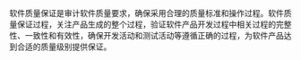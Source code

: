 软件质量保证是审计软件质量要求，确保采用合理的质量标准和操作过程。软件质量保证过程，关注产品生成的整个过程，验证软件产品开发过程中相关过程的完整性、一致性和有效性，确保开发活动和测试活动等遵循正确的过程，为软件产品达到合适的质量级别提供保证。

